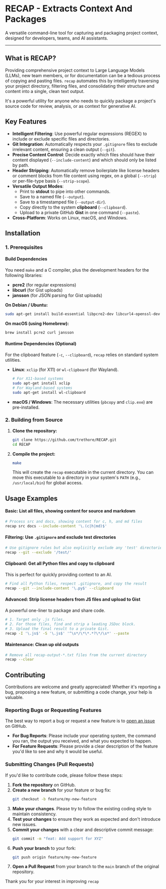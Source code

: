 # RECAP - Extracts Context And Packages

A versatile command-line tool for capturing and packaging project context, designed for developers, teams, and AI assistants.

---

## What is RECAP?

Providing comprehensive project context to Large Language Models (LLMs), new team members, or for documentation can be a tedious process of copying and pasting files. `recap` automates this by intelligently traversing your project directory, filtering files, and consolidating their structure and content into a single, clean text output.

It's a powerful utility for anyone who needs to quickly package a project's source code for review, analysis, or as context for generative AI.

## Key Features

*   **Intelligent Filtering**: Use powerful regular expressions (REGEX) to include or exclude specific files and directories.
*   **Git Integration**: Automatically respects your `.gitignore` files to exclude irrelevant content, ensuring a clean output (`--git`).
*   **Precise Content Control**: Decide exactly which files should have their content displayed (`--include-content`) and which should only be listed by path.
*   **Header Stripping**: Automatically remove boilerplate like license headers or comment blocks from file content using regex, on a global (`--strip`) or per-file-type basis (`--strip-scope`).
*   **Versatile Output Modes**:
    *   Print to **stdout** to pipe into other commands.
    *   Save to a named file (`--output`).
    *   Save to a timestamped file (`--output-dir`).
    *   Copy directly to the system **clipboard** (`--clipboard`).
    *   Upload to a private GitHub **Gist** in one command (`--paste`).
*   **Cross-Platform**: Works on Linux, macOS, and Windows.

## Installation

### 1. Prerequisites

#### Build Dependencies
You need `make` and a C compiler, plus the development headers for the following libraries:
*   **pcre2** (for regular expressions)
*   **libcurl** (for Gist uploads)
*   **jansson** (for JSON parsing for Gist uploads)

**On Debian / Ubuntu:**
```bash
sudo apt-get install build-essential libpcre2-dev libcurl4-openssl-dev libjansson-dev
```

**On macOS (using Homebrew):**
```bash
brew install pcre2 curl jansson
```

#### Runtime Dependencies (Optional)
For the clipboard feature (`-c`, `--clipboard`), `recap` relies on standard system utilities.

*   **Linux**: `xclip` (for X11) or `wl-clipboard` (for Wayland).
    ```bash
    # For X11-based systems
    sudo apt-get install xclip
    # For Wayland-based systems
    sudo apt-get install wl-clipboard
    ```
*   **macOS / Windows**: The necessary utilities (`pbcopy` and `clip.exe`) are pre-installed.

### 2. Building from Source

1.  **Clone the repository:**
    ```bash
    git clone https://github.com/trethore/RECAP.git
    cd RECAP
    ```

2.  **Compile the project:**
    ```bash
    make
    ```
    This will create the `recap` executable in the current directory. You can move this executable to a directory in your system's `PATH` (e.g., `/usr/local/bin`) for global access.

## Usage Examples

#### Basic: List all files, showing content for source and markdown
```bash
# Process src and docs, showing content for c, h, and md files
recap src docs --include-content '\.(c|h|md)$'
```

#### Filtering: Use `.gitignore` and exclude test directories
```bash
# Use gitignore rules but also explicitly exclude any 'test' directories
recap --git --exclude '/test/'
```

#### Clipboard: Get all Python files and copy to clipboard
This is perfect for quickly providing context to an AI.
```bash
# Find all Python files, respect .gitignore, and copy the result
recap --git --include-content '\.py$' --clipboard
```

#### Advanced: Strip license headers from JS files and upload to Gist
A powerful one-liner to package and share code.
```bash
# 1. Target only .js files.
# 2. For those files, find and strip a leading JSDoc block.
# 3. Upload the final result to a private Gist.
recap -I '\.js$' -S '\.js$' '^\s*/\*\*.*?\*/\s*' --paste
```

#### Maintenance: Clean up old outputs
```bash
# Remove all recap-output-*.txt files from the current directory
recap --clear
```
## Contributing

Contributions are welcome and greatly appreciated! Whether it's reporting a bug, proposing a new feature, or submitting a code change, your help is valuable.

### Reporting Bugs or Requesting Features

The best way to report a bug or request a new feature is to [open an issue](https://github.com/trethore/RECAP/issues) on GitHub.

*   **For Bug Reports**: Please include your operating system, the command you ran, the output you received, and what you expected to happen.
*   **For Feature Requests**: Please provide a clear description of the feature you'd like to see and why it would be useful.

### Submitting Changes (Pull Requests)

If you'd like to contribute code, please follow these steps:

1.  **Fork the repository** on GitHub.
2.  **Create a new branch** for your feature or bug fix:
    ```bash
    git checkout -b feature/my-new-feature
    ```
3.  **Make your changes**. Please try to follow the existing coding style to maintain consistency.
4.  **Test your changes** to ensure they work as expected and don't introduce new issues.
5.  **Commit your changes** with a clear and descriptive commit message:
    ```bash
    git commit -m "feat: Add support for XYZ"
    ```
6.  **Push your branch** to your fork:
    ```bash
    git push origin feature/my-new-feature
    ```
7.  **Open a Pull Request** from your branch to the `main` branch of the original repository.

Thank you for your interest in improving `recap`